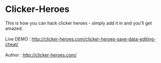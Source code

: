 # Clicker-Heroes
This is how you can hack clicker heroes - simply add it in <body></body> and you'll get amazed.<br><br>
Live DEMO : http://clicker-heroes.com/clicker-heroes-save-data-editing-cheat/ <br><br>
Author : http://clicker-heroes.com/
